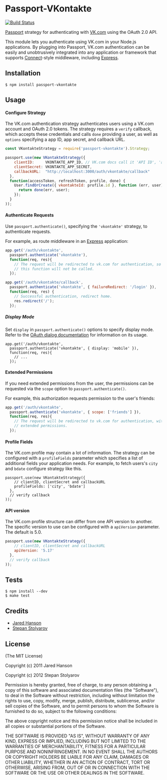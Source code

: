 # Passport-VKontakte

[![Build Status](https://secure.travis-ci.org/stevebest/passport-vkontakte.png)](http://travis-ci.org/stevebest/passport-vkontakte)

[Passport](http://passportjs.org/) strategy for authenticating with [VK.com](http://www.vk.com/)
using the OAuth 2.0 API.

This module lets you authenticate using VK.com in your Node.js applications.
By plugging into Passport, VK.com authentication can be easily and
unobtrusively integrated into any application or framework that supports
[Connect](http://www.senchalabs.org/connect/)-style middleware, including
[Express](http://expressjs.com/).

## Installation

    $ npm install passport-vkontakte

## Usage

#### Configure Strategy

The VK.com authentication strategy authenticates users using a VK.com
account and OAuth 2.0 tokens.  The strategy requires a `verify` callback, which
accepts these credentials and calls `done` providing a user, as well as
`options` specifying a app ID, app secret, and callback URL.

```javascript
const VKontakteStrategy = require('passport-vkontakte').Strategy;

passport.use(new VKontakteStrategy({
    clientID:     VKONTAKTE_APP_ID, // VK.com docs call it 'API ID', 'app_id', 'api_id', 'client_id' or 'apiId'
    clientSecret: VKONTAKTE_APP_SECRET,
    callbackURL:  "http://localhost:3000/auth/vkontakte/callback"
  },
  function(accessToken, refreshToken, profile, done) {
    User.findOrCreate({ vkontakteId: profile.id }, function (err, user) {
      return done(err, user);
    });
  }
));
```

#### Authenticate Requests

Use `passport.authenticate()`, specifying the `'vkontakte'` strategy, to
authenticate requests.

For example, as route middleware in an [Express](http://expressjs.com/)
application:

```javascript
app.get('/auth/vkontakte',
  passport.authenticate('vkontakte'),
  function(req, res){
    // The request will be redirected to vk.com for authentication, so
    // this function will not be called.
  });

app.get('/auth/vkontakte/callback',
  passport.authenticate('vkontakte', { failureRedirect: '/login' }),
  function(req, res) {
    // Successful authentication, redirect home.
    res.redirect('/');
  });
```

##### Display Mode

Set `display` in `passport.authenticate()` options to specify display
mode. Refer to the [OAuth dialog
documentation](http://vk.com/dev/auth_mobile)
for information on its usage.

    app.get('/auth/vkontakte',
      passport.authenticate('vkontakte', { display: 'mobile' }),
      function(req, res){
        // ...
      });

#### Extended Permissions

If you need extended permissions from the user, the permissions can be requested
via the `scope` option to `passport.authenticate()`.

For example, this authorization requests permission to the user's friends:

```javascript
app.get('/auth/vkontakte',
  passport.authenticate('vkontakte', { scope: ['friends'] }),
  function(req, res){
    // The request will be redirected to vk.com for authentication, with
    // extended permissions.
  });
```

#### Profile Fields

The VK.com profile may contain a lot of information.  The
strategy can be configured with a `profileFields` parameter which specifies a
list of additional fields your application needs. For example, to fetch users's `city` and `bdate` configure strategy like this.

    passport.use(new VKontakteStrategy({
        // clientID, clientSecret and callbackURL
        profileFields: ['city', 'bdate']
      },
      // verify callback
    ));

#### API version

The VK.com profile structure can differ from one API version to another. The specific version to use can be configured with a `apiVersion` parameter. The default is 5.0.

```javascript
passport.use(new VKontakteStrategy({
    // clientID, clientSecret and callbackURL
    apiVersion: '5.17'
  },
  // verify callback
));
```

## Tests

    $ npm install --dev
    $ make test

## Credits

  - [Jared Hanson](http://github.com/jaredhanson)
  - [Stepan Stolyarov](http://github.com/stevebest)

## License

(The MIT License)

Copyright (c) 2011 Jared Hanson

Copyright (c) 2012 Stepan Stolyarov

Permission is hereby granted, free of charge, to any person obtaining a copy of
this software and associated documentation files (the "Software"), to deal in
the Software without restriction, including without limitation the rights to
use, copy, modify, merge, publish, distribute, sublicense, and/or sell copies of
the Software, and to permit persons to whom the Software is furnished to do so,
subject to the following conditions:

The above copyright notice and this permission notice shall be included in all
copies or substantial portions of the Software.

THE SOFTWARE IS PROVIDED "AS IS", WITHOUT WARRANTY OF ANY KIND, EXPRESS OR
IMPLIED, INCLUDING BUT NOT LIMITED TO THE WARRANTIES OF MERCHANTABILITY, FITNESS
FOR A PARTICULAR PURPOSE AND NONINFRINGEMENT. IN NO EVENT SHALL THE AUTHORS OR
COPYRIGHT HOLDERS BE LIABLE FOR ANY CLAIM, DAMAGES OR OTHER LIABILITY, WHETHER
IN AN ACTION OF CONTRACT, TORT OR OTHERWISE, ARISING FROM, OUT OF OR IN
CONNECTION WITH THE SOFTWARE OR THE USE OR OTHER DEALINGS IN THE SOFTWARE.
